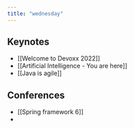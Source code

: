 ```yaml
---
title: "wednesday"
---
```


## Keynotes
- [[Welcome to Devoxx 2022]]
- [[Artificial Intelligence - You are here]]
- [[Java is agile]]

## Conferences
- [[Spring framework 6]]
- 